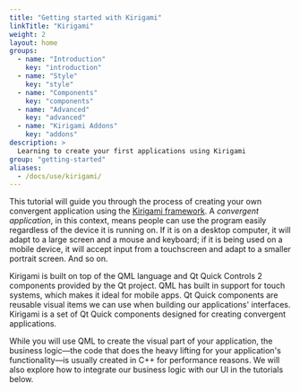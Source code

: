 ```yaml
---
title: "Getting started with Kirigami"
linkTitle: "Kirigami"
weight: 2
layout: home
groups:
  - name: "Introduction"
    key: "introduction"
  - name: "Style"
    key: "style"
  - name: "Components"
    key: "components"
  - name: "Advanced"
    key: "advanced"
  - name: "Kirigami Addons"
    key: "addons"
description: >
  Learning to create your first applications using Kirigami
group: "getting-started"
aliases:
  - /docs/use/kirigami/
---
```


This tutorial will guide you through the process of creating your own convergent
application using the [Kirigami framework](/frameworks/kirigami). A *convergent
application*, in this context, means people can use the program easily
regardless of the device it is running on. If it is on a desktop computer, it
will adapt to a large screen and a mouse and keyboard; if it is being used on a
mobile device, it will accept input from a touchscreen and adapt to a smaller portrait
screen. And so on.

Kirigami is built on top of the QML language and Qt Quick Controls 2 components
provided by the Qt project. QML has built in support for touch systems, which
makes it ideal for mobile apps. Qt Quick components are reusable visual items we
can use when building our applications' interfaces. Kirigami is a set of Qt
Quick components designed for creating convergent applications.

While you will use QML to create the visual part of your application, the
business logic—the code that does the heavy lifting for your application's
functionality—is usually created in C++ for performance reasons. We will also
explore how to integrate our business logic with our UI in the tutorials below.
